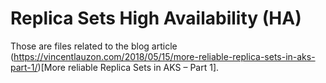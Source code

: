 # Replica Sets High Availability (HA)

Those are files related to the blog article (https://vincentlauzon.com/2018/05/15/more-reliable-replica-sets-in-aks-part-1/)[More reliable Replica Sets in AKS – Part 1].
